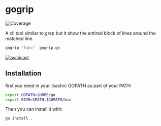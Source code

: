 # gogrip
![Coverage](https://img.shields.io/badge/Coverage-85.3%25-brightgreen)

A cli tool similar to grep but it show the entired block of lines around the matched line.

```bash
gogrip "func"  gogrip.go
```
[![asciicast](https://asciinema.org/a/tnsIbLPJfeJwr3mfCtaTDze4q.svg)](https://asciinema.org/a/tnsIbLPJfeJwr3mfCtaTDze4q)

## Installation

first you need in your .bashrc GOPATH as part of your PATH
```bash
export GOPATH=$HOME/go
export PATH=$PATH:$GOPATH/bin
```

Then you can install it with:
```bash
go install .
```